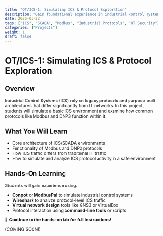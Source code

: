 ```yaml
---
title: "OT/ICS-1: Simulating ICS & Protocol Exploration"
description: "Gain foundational experience in industrial control systems by simulating an ICS environment and analyzing key protocols like Modbus and DNP3."
date: 2025-03-22
tags: ["ICS", "SCADA", "Modbus", "Industrial Protocols", "OT Security"]
categories: ["Projects"]
weight: 1
draft: false
---
```


# OT/ICS-1: Simulating ICS & Protocol Exploration

## Overview
Industrial Control Systems (ICS) rely on legacy protocols and purpose-built architectures that differ significantly from IT networks. In this project, students will simulate a basic ICS environment and examine how common protocols like Modbus and DNP3 function within it.

## What You Will Learn
- Core architecture of ICS/SCADA environments
- Functionality of Modbus and DNP3 protocols
- How ICS traffic differs from traditional IT traffic
- How to simulate and analyze ICS protocol activity in a safe environment

## Hands-On Learning
Students will gain experience using:
- **Conpot** or **ModbusPal** to simulate industrial control systems
- **Wireshark** to analyze protocol-level ICS traffic
- **Virtual network design** tools like GNS3 or VirtualBox
- Protocol interaction using **command-line tools** or scripts

🔗 **Continue to the hands-on lab for full instructions!**

(COMING SOON!)
